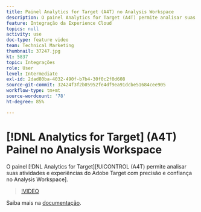 ```yaml
---
title: Painel Analytics for Target (A4T) no Analysis Workspace
description: O painel Analytics for Target (A4T) permite analisar suas atividades e experiências do Adobe Target, com leveza e confiança, no Analysis Workspace.
feature: Integração da Experience Cloud
topics: null
activity: use
doc-type: feature video
team: Technical Marketing
thumbnail: 37247.jpg
kt: 5837
topic: Integrações
role: User
level: Intermediate
exl-id: 2dad80ba-4032-490f-b7b4-30f0c2f0d608
source-git-commit: 32424f3f2b05952fe4df9ea91dcbe51684cee905
workflow-type: tm+mt
source-wordcount: '78'
ht-degree: 85%

---
```


# [!DNL Analytics for Target] (A4T) Painel no Analysis Workspace

O painel [!DNL Analytics for Target][!UICONTROL  (A4T) permite analisar suas atividades e experiências do Adobe Target com precisão e confiança no Analysis Workspace].

>[!VIDEO](https://video.tv.adobe.com/v/37247/?quality=12&learn=on)

Saiba mais na [documentação](https://docs.adobe.com/content/help/pt-BR/analytics/analyze/analysis-workspace/panels/a4t-panel.html).
